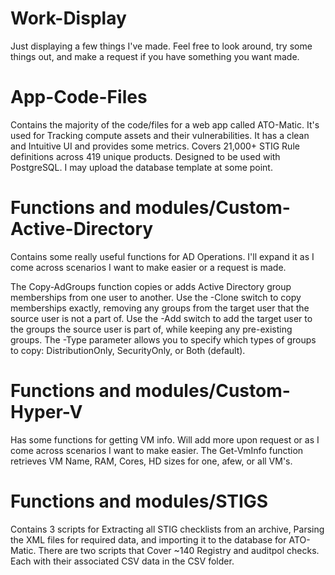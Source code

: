 # Work-Display
Just displaying a few things I've made. Feel free to look around, try some things out, and make a request if you have something you want made.
# App-Code-Files
Contains the majority of the code/files for a web app called ATO-Matic. It's used for Tracking compute assets and their vulnerabilities.
It has a clean and Intuitive UI and provides some metrics. Covers 21,000+ STIG Rule definitions across 419 unique products.
Designed to be used with PostgreSQL. I may upload the database template at some point.
# Functions and modules/Custom-Active-Directory
Contains some really useful functions for AD Operations. I'll expand it as I come across scenarios I want to make easier or a request is made.

The Copy-AdGroups function copies or adds Active Directory group memberships from one user to another.
    Use the -Clone switch to copy memberships exactly, removing any groups from the target user that the source user is not a part of.
    Use the -Add switch to add the target user to the groups the source user is part of, while keeping any pre-existing groups.
    The -Type parameter allows you to specify which types of groups to copy: DistributionOnly, SecurityOnly, or Both (default).
# Functions and modules/Custom-Hyper-V
Has some functions for getting VM info. Will add more upon request or as I come across scenarios I want to make easier.
The Get-VmInfo function retrieves VM Name, RAM, Cores, HD sizes for one, afew, or all VM's.
# Functions and modules/STIGS
Contains 3 scripts for Extracting all STIG checklists from an archive, Parsing the XML files for required data, and importing it to the database for ATO-Matic.
There are two scripts that Cover ~140 Registry and auditpol checks. Each with their associated CSV data in the CSV folder.





